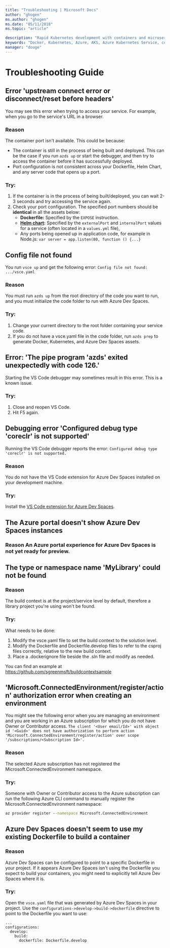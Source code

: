 ```yaml
---
title: "Troubleshooting | Microsoft Docs"
author: "ghogen"
ms.author: "ghogen"
ms.date: "05/11/2018"
ms.topic: "article"

description: "Rapid Kubernetes development with containers and microservices on Azure"
keywords: "Docker, Kubernetes, Azure, AKS, Azure Kubernetes Service, containers"
manager: "douge"
---
```

# Troubleshooting Guide

## Error 'upstream connect error or disconnect/reset before headers'
You may see this error when trying to access your service. For example, when you go to the service's URL in a browser. 

### Reason 
The container port isn't available. This could be because: 
* The container is still in the process of being built and deployed. This can be the case if you run `azds up` or start the debugger, and then try to access the container before it has successfully deployed.
* Port configuration is not consistent across your Dockerfile, Helm Chart, and any server code that opens up a port.

### Try:
1. If the container is in the process of being built/deployed, you can wait 2-3 seconds and try accessing the service again. 
1. Check your port configuration. The specified port numbers should be **identical** in all the assets below:
    * **Dockerfile:** Specified by the `EXPOSE` instruction.
    * **[Helm chart](https://docs.helm.sh):** Specified by the `externalPort` and `internalPort` values for a service (often located in a `values.yml` file),
    * Any ports being opened up in application code, for example in Node.js: `var server = app.listen(80, function () {...}`


## Config file not found
You run `vsce up` and get the following error: `Config file not found: .../vsce.yaml`

### Reason
You must run `azds up` from the root directory of the code you want to run, and you must initialize the code folder to run with Azure Dev Spaces.

### Try:
1. Change your current directory to the root folder containing your service code. 
1. If you do not have a vsce.yaml file in the code folder, run `azds prep` to generate Docker, Kubernetes, and Azure Dev Spaces assets.

## Error: 'The pipe program 'azds' exited unexpectedly with code 126.'
Starting the VS Code debugger may sometimes result in this error. This is a known issue.

### Try:
1. Close and reopen VS Code.
2. Hit F5 again.


## Debugging error 'Configured debug type 'coreclr' is not supported'
Running the VS Code debugger reports the error: `Configured debug type 'coreclr' is not supported.`

### Reason
You do not have the VS Code extension for Azure Dev Spaces installed on your development machine.

### Try:
Install the [VS Code extension for Azure Dev Spaces](get-started-netcore-01.md#get-kubernetes-debugging-for-vs-code).


## The Azure portal doesn't show Azure Dev Spaces instances

### Reason An Azure portal experience for Azure Dev Spaces is not yet ready for preview.


## The type or namespace name 'MyLibrary' could not be found

### Reason 
The build context is at the project/service level by default, therefore a library project you're using won't be found.

### Try:
What needs to be done:
1. Modify the vsce.yaml file to set the build context to the solution level.
2. Modify the Dockerfile and Dockerfile.develop files to refer to the csproj files correctly, relative to the new build context.
3. Place a .dockerignore file beside the .sln file and modify as needed.

You can find an example at https://github.com/sgreenmsft/buildcontextsample

## 'Microsoft.ConnectedEnvironment/register/action' authorization error when creating an environment
You might see the following error when you are managing an environment and you are working in an Azure subscription for which you do not have Owner or Contributor access.
`The client '<User email/Id>' with object id '<Guid>' does not have authorization to perform action 'Microsoft.ConnectedEnvironment/register/action' over scope '/subscriptions/<Subscription Id>'.`

### Reason
The selected Azure subscription has not registered the Microsoft.ConnectedEnvironment namespace.

### Try:
Someone with Owner or Contributor access to the Azure subscription can run the following Azure CLI command to manually register the Microsoft.ConnectedEnvironment namespace:

```cmd
az provider register --namespace Microsoft.ConnectedEnvironment
```

## Azure Dev Spaces doesn't seem to use my existing Dockerfile to build a container 

### Reason
Azure Dev Spaces can be configured to point to a specific Dockerfile in your project. If it appears Azure Dev Spaces isn't using the Dockerfile you expect to build your containers, you might need to explicitly tell Azure Dev Spaces where it is. 

### Try:
Open the `vsce.yaml` file that was generated by Azure Dev Spaces in your project. Use the `configurations->develop->build->dockerfile` directive to point to the Dockerfile you want to use:

```
...
configurations:
  develop:
    build:
      dockerfile: Dockerfile.develop
```